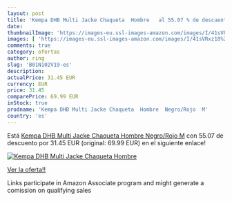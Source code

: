 ```yaml
---
layout: post
title: 'Kempa DHB Multi Jacke Chaqueta  Hombre   al 55.07 % de descuento'
date: 
thumbnailImage: 'https://images-eu.ssl-images-amazon.com/images/I/41sVRxz18%2BL._SL200_.jpg'
images: [ 'https://images-eu.ssl-images-amazon.com/images/I/41sVRxz18%2BL._SL200_.jpg' ]
comments: true
category: ofertas
author: ring
slug: 'B01N102V19-es'
description:
actualPrice: 31.45 EUR
currency: EUR
price: 31.45
comparePrice: 69.99 EUR
inStock: true
prodname: 'Kempa DHB Multi Jacke Chaqueta  Hombre  Negro/Rojo  M'
country: 'es'
---
```


Está [Kempa DHB Multi Jacke Chaqueta  Hombre  Negro/Rojo  M](https://www.amazon.es/dp/B01N102V19/?tag=tolees-21) con 55.07 de descuento por 31.45 EUR (original: 69.99 EUR) en el siguiente enlace!

[![Kempa DHB Multi Jacke Chaqueta  Hombre  ](https://images-eu.ssl-images-amazon.com/images/I/41sVRxz18%2BL._SL200_.jpg)](https://www.amazon.es/dp/B01N102V19/?tag=tolees-21)

[Ver la oferta!!](https://www.amazon.es/dp/B01N102V19/?tag=tolees-21)

Links participate in Amazon Associate program and might generate a comission on qualifying sales


